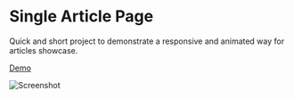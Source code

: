 # Single Article Page

Quick and short project to demonstrate a responsive and animated way for articles showcase.

[Demo](https://jeremydang.github.io/single-article-page/)  

![Screenshot](single-article-page/images/Capture.PNG)
